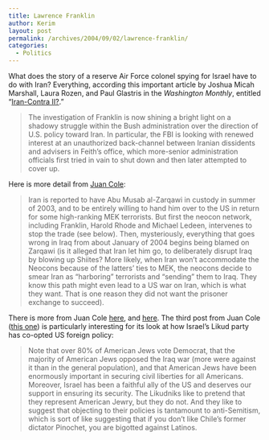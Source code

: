 ```yaml
---
title: Lawrence Franklin
author: Kerim
layout: post
permalink: /archives/2004/09/02/lawrence-franklin/
categories:
  - Politics
---
```

What does the story of a reserve Air Force colonel spying for Israel have to do with Iran? Everything, according this important article by Joshua Micah Marshall, Laura Rozen, and Paul Glastris in the *Washington Monthly*, entitled &#8220;<a href="http://www.washingtonmonthly.com/features/2004/0410.marshallrozen.html" onclick="_gaq.push(['_trackEvent', 'outbound-article', 'http://www.washingtonmonthly.com/features/2004/0410.marshallrozen.html', 'Iran-Contra II?']);" >Iran-Contra II?</a>.&#8221;

> The investigation of Franklin is now shining a bright light on a shadowy struggle within the Bush administration over the direction of U.S. policy toward Iran. In particular, the FBI is looking with renewed interest at an unauthorized back-channel between Iranian dissidents and advisers in Feith&#8217;s office, which more-senior administration officials first tried in vain to shut down and then later attempted to cover up.

Here is more detail from <a href="http://www.juancole.com/2004_08_01_juancole_archive.html#109383994241733290" onclick="_gaq.push(['_trackEvent', 'outbound-article', 'http://www.juancole.com/2004_08_01_juancole_archive.html#109383994241733290', 'Juan Cole']);" >Juan Cole</a>:

> Iran is reported to have Abu Musab al-Zarqawi in custody in summer of 2003, and to be entirely willing to hand him over to the US in return for some high-ranking MEK terrorists. But first the neocon network, including Franklin, Harold Rhode and Michael Ledeen, intervenes to stop the trade (see below). Then, mysteriously, everything that goes wrong in Iraq from about January of 2004 begins being blamed on Zarqawi (is it alleged that Iran let him go, to deliberately disrupt Iraq by blowing up Shiites? More likely, when Iran won&#8217;t accommodate the Neocons because of the latters&#8217; ties to MEK, the neocons decide to smear Iran as &#8220;harboring&#8221; terrorists and &#8220;sending&#8221; them to Iraq. They know this path might even lead to a US war on Iran, which is what they want. That is one reason they did not want the prisoner exchange to succeed).

There is more from Juan Cole <a href="http://www.juancole.com/2004_08_01_juancole_archive.html#109376785516786360" onclick="_gaq.push(['_trackEvent', 'outbound-article', 'http://www.juancole.com/2004_08_01_juancole_archive.html#109376785516786360', 'here']);" >here</a>, and <a href="http://www.juancole.com/2004_08_01_juancole_archive.html#109368172121878771" onclick="_gaq.push(['_trackEvent', 'outbound-article', 'http://www.juancole.com/2004_08_01_juancole_archive.html#109368172121878771', 'here']);" >here</a>. The third post from Juan Cole (<a href="http://www.juancole.com/2004_08_01_juancole_archive.html#109368172121878771" onclick="_gaq.push(['_trackEvent', 'outbound-article', 'http://www.juancole.com/2004_08_01_juancole_archive.html#109368172121878771', 'this one']);" >this one</a>) is particularly interesting for its look at how Israel&#8217;s Likud party has co-opted US foreign policy:

> Note that over 80% of American Jews vote Democrat, that the majority of American Jews opposed the Iraq war (more were against it than in the general population), and that American Jews have been enormously important in securing civil liberties for all Americans. Moreover, Israel has been a faithful ally of the US and deserves our support in ensuring its security. The Likudniks like to pretend that they represent American Jewry, but they do not. And they like to suggest that objecting to their policies is tantamount to anti-Semitism, which is sort of like suggesting that if you don&#8217;t like Chile&#8217;s former dictator Pinochet, you are bigotted against Latinos.

